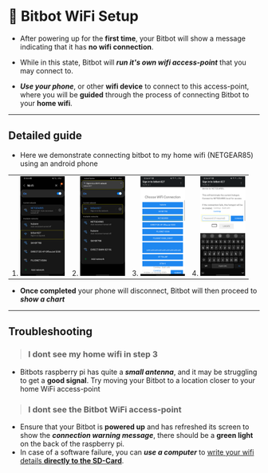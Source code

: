 # 🤖 Bitbot WiFi Setup
 * After powering up for the **first time**, your Bitbot will show a message indicating that it has **no wifi connection**.

 * While in this state, Bitbot will ***run it's own wifi access-point*** that you may connect to.

 * ***Use your phone***, or other **wifi device** to connect to this access-point, where you will be **guided** through the process of connecting Bitbot to your **home wifi**.
---
## Detailed guide
 * Here we demonstrate connecting bitbot to my home wifi (NETGEAR85) using an android phone

<table>
    <tr>
        <td>1. <img height="200" src="images/WifiSetup/1_connect.png"></td>
        <td>2. <img height="200" src="images/WifiSetup/2_sign_in.png"></td>
        <td>3. <img height="200" src="images/WifiSetup/3_select_your_wifi.png"></td>
        <td>4. <img height="200" src="images/WifiSetup/4_enter_your_password.png"></td>
    </tr>
</table>

* **Once completed** your phone will disconnect, Bitbot will then proceed to ***show a chart***  
---
## Troubleshooting
 >  ### I dont see my home wifi in step 3
 - Bitbots raspberry pi has quite a ***small antenna***, and it may be struggling to get a **good signal**. Try moving your Bitbot to a location closer to your home WiFi access-point 
 > ### I dont see the Bitbot WiFi access-point
 - Ensure that your Bitbot is **powered up** and has refreshed its screen to show the ***connection warning message***, there should be a **green light** on the back of the raspberry pi.
 - In case of a software failure, you can ***use a computer*** to [write your wifi details **directly to the SD-Card**](https://www.raspberrypi-spy.co.uk/2017/04/manually-setting-up-pi-wifi-using-wpa_supplicant-conf/).
